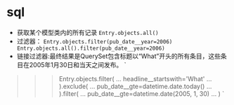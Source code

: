 # sql
* 获取某个模型类内的所有记录
`Entry.objects.all()`
* 过滤器：
`
Entry.objects.filter(pub_date__year=2006)
Entry.objects.all().filter(pub_date__year=2006)
`
* 链接过滤器:最终结果是QuerySet包含标题以“What”开头的所有条目，这些条目在2005年1月30日和当天之间发布。
`
>>> Entry.objects.filter(
...     headline__startswith='What'
... ).exclude(
...     pub_date__gte=datetime.date.today()
... ).filter(
...     pub_date__gte=datetime.date(2005, 1, 30)
... )
`

